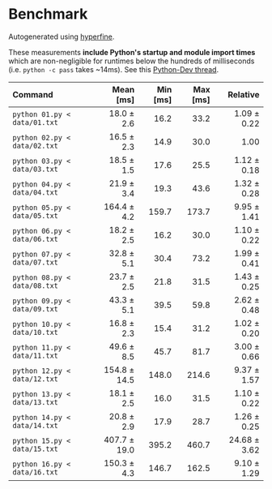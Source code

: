# Benchmark

Autogenerated using [hyperfine](https://github.com/sharkdp/hyperfine).

These measurements **include Python's startup and module import times** which are
non-negligible for runtimes below the hundreds of milliseconds
(i.e. `python -c pass` takes ~14ms).
See this [Python-Dev thread](https://mail.python.org/pipermail/python-dev/2018-May/153296.html).

| Command | Mean [ms] | Min [ms] | Max [ms] | Relative |
|:---|---:|---:|---:|---:|
| `python 01.py < data/01.txt` | 18.0 ± 2.6 | 16.2 | 33.2 | 1.09 ± 0.22 |
| `python 02.py < data/02.txt` | 16.5 ± 2.3 | 14.9 | 30.0 | 1.00 |
| `python 03.py < data/03.txt` | 18.5 ± 1.5 | 17.6 | 25.5 | 1.12 ± 0.18 |
| `python 04.py < data/04.txt` | 21.9 ± 3.4 | 19.3 | 43.6 | 1.32 ± 0.28 |
| `python 05.py < data/05.txt` | 164.4 ± 4.2 | 159.7 | 173.7 | 9.95 ± 1.41 |
| `python 06.py < data/06.txt` | 18.2 ± 2.5 | 16.2 | 30.0 | 1.10 ± 0.22 |
| `python 07.py < data/07.txt` | 32.8 ± 5.1 | 30.4 | 73.2 | 1.99 ± 0.41 |
| `python 08.py < data/08.txt` | 23.7 ± 2.5 | 21.8 | 31.5 | 1.43 ± 0.25 |
| `python 09.py < data/09.txt` | 43.3 ± 5.1 | 39.5 | 59.8 | 2.62 ± 0.48 |
| `python 10.py < data/10.txt` | 16.8 ± 2.3 | 15.4 | 31.2 | 1.02 ± 0.20 |
| `python 11.py < data/11.txt` | 49.6 ± 8.5 | 45.7 | 81.7 | 3.00 ± 0.66 |
| `python 12.py < data/12.txt` | 154.8 ± 14.5 | 148.0 | 214.6 | 9.37 ± 1.57 |
| `python 13.py < data/13.txt` | 18.1 ± 2.5 | 16.0 | 31.5 | 1.10 ± 0.22 |
| `python 14.py < data/14.txt` | 20.8 ± 2.9 | 17.9 | 28.7 | 1.26 ± 0.25 |
| `python 15.py < data/15.txt` | 407.7 ± 19.0 | 395.2 | 460.7 | 24.68 ± 3.62 |
| `python 16.py < data/16.txt` | 150.3 ± 4.3 | 146.7 | 162.5 | 9.10 ± 1.29 |
